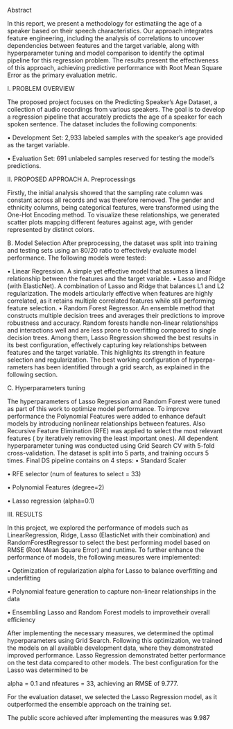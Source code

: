 Abstract

In this report, we present a methodology for estimatiing the age of a speaker based on their speech characteristics. Our approach integrates feature engineering, including the analysis of
correlations to uncover dependencies between features and the target variable, along with hyperparameter tuning and model comparison to identify the optimal pipeline for this regression
problem. The results present the effectiveness of this approach, achieving predictive performance with Root Mean Square Error as the primary evaluation metric.

I. PROBLEM OVERVIEW

The proposed project focuses on the Predicting Speaker’s Age Dataset, a collection of audio recordings from various speakers. The goal is to develop a regression pipeline that
accurately predicts the age of a speaker for each spoken sentence. The dataset includes the following components:

• Development Set: 2,933 labeled samples with the speaker’s age provided as the target variable.

• Evaluation Set: 691 unlabeled samples reserved for testing the model’s predictions.

II. PROPOSED APPROACH
A. Preprocessings

Firstly, the initial analysis showed that the sampling rate column was constant across all records and was therefore removed. The gender and ethnicity columns, being categorical features, were transformed using the One-Hot Encoding method. To visualize these relationships, we generated scatter plots mapping different features against age, with gender represented by distinct colors. 

B. Model Selection
After preprocessing, the dataset was split into training and testing sets using an 80/20 ratio to effectively evaluate model performance. The following models were tested:

• Linear Regression. A simple yet effective model that assumes a linear relationship between the features and the target variable.
• Lasso and Ridge (with ElasticNet). A combination of Lasso and Ridge that balances L1 and L2 regularization. The models articularly effective when features are highly
correlated, as it retains multiple correlated features while still performing feature selection.
• Random Forest Regressor. An ensemble method that constructs multiple decision trees and averages their predictions to improve robustness and accuracy. Random forests handle non-linear relationships and interactions well and are less prone to overfitting compared to single decision trees.
Among them, Lasso Regression showed the best results in its best configuration, effectively capturing key relationships between features and the target variable. This highlights its
strength in feature selection and regularization. The best working configuration of hyperpa-rameters has been identified through a grid search, as explained in the following section.

C. Hyperparameters tuning

The hyperparameters of Lasso Regression and Random Forest were tuned as part of this work to optimize model performance. To improve performance the Polynomial Features were added to enhance default models by introducing nonlinear relationships between features. Also Recursive Feature Elimination (RFE) was applied to select the most relevant features ( by iteratively removing the least important ones). All
dependent hyperparameter tuning was conducted using Grid Search CV with 5-fold cross-validation. The dataset is split into 5 parts, and training occurs 5 times. Final DS pipeline contains on 4 steps:
• Standard Scaler

• RFE selector (num of features to select = 33)

• Polynomial Features (degree=2)

• Lasso regression (alpha=0.1)

III. RESULTS

In this project, we explored the performance of models such as LinearRegression, Ridge, Lasso (ElasticNet with their combination) and RandomForestRegressor to select the best performing model based on RMSE (Root Mean Square Error) and runtime. To further enhance the performance of models, the following measures were implemented:

• Optimization of regularization alpha for Lasso to balance
overfitting and underfitting

• Polynomial feature generation to capture non-linear relationships in the data

• Ensembling Lasso and Random Forest models to improvetheir overall efficiency

After implementing the necessary measures, we determined the optimal hyperparameters using Grid Search. Following this
optimization, we trained the models on all available development data, where they demonstrated improved performance.
Lasso Regression demonstrated better performance on the test data compared to other models. The best configuration for the Lasso was determined to be

alpha = 0.1 and nfeatures = 33, achieving an RMSE of 9.777.

For the evaluation dataset, we selected the Lasso Regression model, as it outperformed the ensemble approach on the training set. 

The public score achieved after implementing the measures was 9.987
